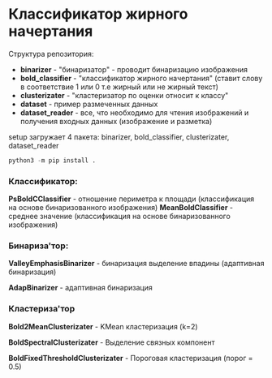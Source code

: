 # Классификатор жирного начертания


Структура репозитория:
- **binarizer** - "бинаризатор" - проводит бинаризацию изображения
- **bold_classifier** - "классификатор жирного начертания" (ставит слову в соответствие 
1 или 0 т.е жирный или не жирный текст)
- **clusterizater** - "кластеризатор по оценки относит к классу"
- **dataset** - пример размеченных данных
- **dataset_reader** - все, что необходимо для чтения изображений и 
получения входных данных (изображение и разметка)

setup загружает 4 пакета: binarizer, bold_classifier, clusterizater, dataset_reader
```python
python3 -m pip install .
```

### Классификатор:
**PsBoldCClassifier** - отношение периметра к площади (классификация на основе бинаризованного изображения)
**MeanBoldClassifier** - среднее значение (классификация на основе бинаризованного изображения)


### Бинариза'тор:
**ValleyEmphasisBinarizer** - бинаризация выделение впадины (адаптивная бинаризация)

**AdapBinarizer** - адаптивная бинаризация


### Кластериза'тор
**Bold2MeanClusterizater** - KMean кластеризация (k=2)

**BoldSpectralClusterizater** - Выделение связных компонент

**BoldFixedThresholdClusterizater** - Пороговая кластеризация (порог = 0.5)